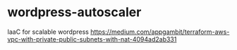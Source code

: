 # wordpress-autoscaler
IaaC for scalable wordpress
https://medium.com/appgambit/terraform-aws-vpc-with-private-public-subnets-with-nat-4094ad2ab331